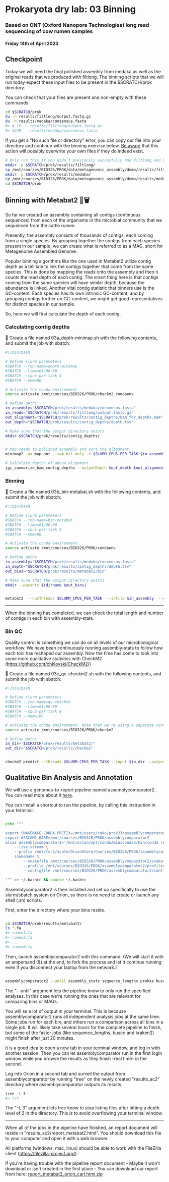 # Prokaryota dry lab: 03 Binning
### Based on ONT (Oxford Nanopore Technologies) long read sequencing of cow rumen samples
#### Friday 14th of April 2023



## Checkpoint

Today we will need the final polished assembly from medaka as well as the original reads that we produced with filtlong. The binning scripts that we will run today expect these input files to be present in the $SCRATCH/prok directory. 

You can check that your files are present and non-empty with these commands:

```bash 
cd $SCRATCH/prok
du -h results/filtlong/output.fastq.gz 
du -h results/medaka/consensus.fasta
#> 4.1G    results/filtlong/output.fastq.gz
#> 224M    results/medaka/consensus.fasta
```

If you get a "No such file or directory" error, you can copy our file into your directory and continue with the binning exercise below. <ins>Be aware</ins> that this action will possibly overwrite your own files if they do indeed exist.


```bash
# Only run this if you didn't previously succesfully run filtlong and medaka
mkdir -p $SCRATCH/prok/results/filtlong/
cp /mnt/courses/BIO326/PROK/data/metagenomic_assembly/demo/results/filtlong/output.fastq.gz $SCRATCH/prok/results/filtlong/
mkdir -p $SCRATCH/prok/results/medaka/
cp /mnt/courses/BIO326/PROK/data/metagenomic_assembly/demo/results/medaka/consensus.fasta $SCRATCH/prok/results/medaka/
cd $SCRATCH/prok
```




## Binning with Metabat2 🦇🗑️


So far we created an assembly containing all contigs (continuous sequences) from each of the organisms in the microbial community that we sequenced from the cattle rumen.

Presently, the assembly consists of thousands of contigs, each coming from a single species. By grouping together the contigs from each species present in our sample, we can create what is referred to as a MAG, short for Metagenome Assembled Genome.

Popular binning algorithms like the one used in Metabat2 utilize contig depth as a tell tale to link the contigs together that come from the same species. This is done by mapping the reads onto the assembly and then it counts the read depth of each contig. The smart thing here is that contigs coming from the same species will have similar depth, because the abundance is linked. Another vital contig statistic that binners use is the GC-content. Each species has its own intrinsic GC-content, and by grouping contigs further on GC-content, we might get good representatives for distinct species in our sample.

So, here we will first calculate the depth of each contig.

### Calculating contig depths

📝 Create a file named 03a_depth-minimap.sh with the following contents, and submit the job with sbatch:

```bash
#!/bin/bash

# Define slurm parameters
#SBATCH --job-name=depth-minimap
#SBATCH --time=01:00:00
#SBATCH --cpus-per-task 4
#SBATCH --mem=8G

# Activate the conda environment
source activate /mnt/courses/BIO326/PROK/checkm2_condaenv

# Define paths
in_assembly="$SCRATCH/prok/results/medaka/consensus.fasta"
in_reads="$SCRATCH/prok/results/filtlong/output.fastq.gz"
out_alignment="$SCRATCH/prok/results/contig_depths/bam_for_depths.bam"
out_depth="$SCRATCH/prok/results/contig_depths/depth.tsv"

# Make sure that the output directory exists
mkdir $SCRATCH/prok/results/contig_depths/


# Map reads to polished assembly and sort the alignment
minimap2 -ax map-ont --sam-hit-only -t $SLURM_CPUS_PER_TASK $in_assembly $in_reads | samtools sort -@ $SLURM_CPUS_PER_TASK -o $out_alignment

# Calculate depths of above alignment
jgi_summarize_bam_contig_depths --outputDepth $out_depth $out_alignment


```




### Binning 

📝 Create a file named 03b_bin-metabat.sh with the following contents, and submit the job with sbatch:

```bash
#!/bin/bash

# Define slurm parameters
#SBATCH --job-name=bin-metabat
#SBATCH --time=01:00:00
#SBATCH --cpus-per-task 4
#SBATCH --mem=8G

# Activate the conda environment
source activate /mnt/courses/BIO326/PROK/condaenv

# Define paths
in_assembly="$SCRATCH/prok/results/medaka/consensus.fasta"
in_depth="$SCRATCH/prok/results/contig_depths/depth.tsv"
out_bins="$SCRATCH/prok/results/metabat2/bin"

# Make sure that the output directory exists
mkdir --parents $(dirname $out_bins)


metabat2  --numThreads $SLURM_CPUS_PER_TASK  --inFile $in_assembly  --outFile $out_bins  --abdFile $in_depth  --minClsSize 1000000


```


--- 

When the binning has completed, we can check the total length and number of contigs in each bin with assembly-stats.




### Bin QC

Quality control is something we can do on all levels of our microbiological workflow. We have been continuously running assembly-stats to follow how each tool has reshaped our assembly. Now the time has come to look into some more qualitative statistics with CheckM2 (https://github.com/chklovski/CheckM2/)

📝 Create a file named 03c_qc-checkm2.sh with the following contents, and submit the job with sbatch:


```bash
#!/bin/bash

# Define slurm parameters
#SBATCH --job-name=qc-checkm2
#SBATCH --time=01:00:00
#SBATCH --cpus-per-task 8
#SBATCH --mem=16G

# Activate the conda environment. Note that we're using a separate conda environment for this software.
source activate /mnt/courses/BIO326/PROK/checkm2

# Define paths
in_dir="$SCRATCH/prok/results/metabat2/"
out_dir="$SCRATCH/prok/results/checkm2"


checkm2 predict --threads $SLURM_CPUS_PER_TASK --input $in_dir --output-directory $out_dir --extension .fa --force

```




## Qualitative Bin Analysis and Annotation

We will use a genomes-to-report pipeline named assemblycomparator2. You can read more about it [here](https://github.com/cmkobel/assemblycomparator2).

You can install a shortcut to run the pipeline, by calling this instruction in your terminal:

```bash

echo """

export SNAKEMAKE_CONDA_PREFIX=/mnt/users/cako/prok23/assemblycomparator2/conda_base
export ASSCOM2_BASE=/mnt/courses/BIO326/PROK/assemblycomparator2
alias assemblycomparator2='/mnt/orion/opt/conda/miniconda3/bin/conda run \
    --live-stream \
    --prefix /net/fs-2/scale/OrionStore/Courses/BIO326/PROK/assemblycomparator2/ac2 \
    snakemake \
        --snakefile /mnt/courses/BIO326/PROK/assemblycomparator2/snakefile \
        --profile /mnt/courses/BIO326/PROK/assemblycomparator2/profiles/slurm-nmbu-orion/ \
        --configfile /mnt/courses/BIO326/PROK/assemblycomparator2/config.yaml'

""" >> ~/.bashrc && source ~/.bashrc

```


Assemblycomparator2 is then installed and set up specifically to use the slurm/sbatch system on Orion, so there is no need to create or launch any shell (.sh) scripts. 



First, enter the directory where your bins reside.

```bash 

cd $SCRATCH/prok/results/metabat2/
ls *.fa
#> rumen1.fa 
#> rumen2.fa
#> ...
#> rumenN.fa
```

Then, launch assemblycomparator2 with this command: (We will start it with an ampersand (&) at the end, to fork the process and let it continue running even if you disconnect your laptop from the network.)

```bash 

assemblycomparator2 --until assembly_stats sequence_lengths prokka busco checkm2 kraken2 gtdbtk & 

```

The "--until" argument lets the pipeline know to only run the specified analyses. In this case we're running the ones that are relevant for comparing bins or MAGs.

You will se a lot of output in your terminal. This is because assemblycomparator2 runs all independent analysis jobs at the same time. Some jobs run for each bin, and others run a comparison across all bins in a single job. It will likely take several hours for the complete pipeline to finish, but some of the faster jobs (like sequence_lengths, busco and kraken2) might finish after just 20 minutes. 

It is a good idea to open a new tab in your terminal window, and log in with another session. Then you can let assemblycomparator run in the first login window while you browse the results as they finish -real time- in the second.

Log into Orion in a second tab and surveil the output from assemblycomparator by running "tree" on the newly created "results_ac2" directory where assemblycomparator outputs its results.

```bash
tree -L 3
#> ???
```

The "-L 3" argument lets tree know to stop listing files after hitting a depth level of 2 in the directory. This is to avoid overflowing your terminal window.

---

When all of the jobs in the pipeline have finished, an report document will reside in "results_ac2/report_metabat2.html". You should download this file to your computer and open it with a web browser.

All platforms (windows, mac, linux) should be able to work with the FileZilla client (https://filezilla-project.org/).

If you're having trouble with the pipeline report document - Maybe it won't download or isn't created in the first place - You can download our report from here: [report_metabat2_orion_carl.html.zip](https://github.com/TheMEMOLab/Bio326-NMBU/files/11211669/report_metabat2_orion_carl.html.zip)

